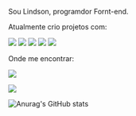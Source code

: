 Sou Lindson, programdor Fornt-end.

Atualmente crio projetos com:

<img src="https://img.shields.io/badge/HTML-239120?style=for-the-badge&logo=html5&logoColor=white">
<img src="https://img.shields.io/badge/CSS-239120?&style=for-the-badge&logo=css3&logoColor=white">
<img src="https://img.shields.io/badge/JavaScript-F7DF1E?style=for-the-badge&logo=javascript&logoColor=black">
<img src="https://img.shields.io/badge/React-20232A?style=for-the-badge&logo=react&logoColor=61DAFB" >
<img src="https://img.shields.io/badge/Node.js-43853D?style=for-the-badge&logo=node.js&logoColor=white">

Onde me encontrar:

<a href="https://www.linkedin.com/in/lindson-viana-67b574238/"><img src="https://img.shields.io/badge/LinkedIn-0077B5?style=for-the-badge&logo=linkedin&logoColor=white"></a>

<a href="https://wa.me/5581987741364?text=Oii%20Lindson!%20Vim%20pelo%20seu%20GitHub"> <img src="https://img.shields.io/badge/WhatsApp-25D366?style=for-the-badge&logo=whatsapp&logoColor=white"> </a>



![Anurag's GitHub stats](https://github-readme-stats.vercel.app/api?username=LindsonV&show_icons=true&theme=radical)


<!--
**LindsonV/LindsonV** is a ✨ _special_ ✨ repository because its `README.md` (this file) appears on your GitHub profile.

Here are some ideas to get you started:

- 🔭 I’m currently working on ...
- 🌱 I’m currently learning ...
- 👯 I’m looking to collaborate on ...
- 🤔 I’m looking for help with ...
- 💬 Ask me about ...
- 📫 How to reach me: ...
- 😄 Pronouns: ...
- ⚡ Fun fact: ...
-->
